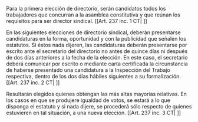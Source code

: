 Para la primera elección de directorio, serán candidatos todos los trabajadores que concurran a la asamblea constitutiva y que reúnan los requisitos para ser director sindical. [[Art. 237 inc. 1 CT| ]]

En las siguientes elecciones de directorio sindical, deberán presentarse candidaturas en la forma, oportunidad y con la publicidad que señalen los estatutos. Si éstos nada dijeren, las candidaturas deberán presentarse por escrito ante el secretario del directorio no antes de quince días ni después de dos días anteriores a la fecha de la elección. En este caso, el secretario deberá comunicar por escrito o mediante carta certificada la circunstancia de haberse presentado una candidatura a la Inspección del Trabajo respectiva, dentro de los dos días hábiles siguientes a su formalización. [[Art. 237 inc. 2 CT| ]]

Resultarán elegidos quienes obtengan las más altas mayorías relativas. En los casos en que se produjere igualdad de votos, se estará a lo que disponga el estatuto y si nada dijere, se procederá sólo respecto de quienes estuvieren en tal situación, a una nueva elección. [[Art. 237 inc. 3 CT| ]]